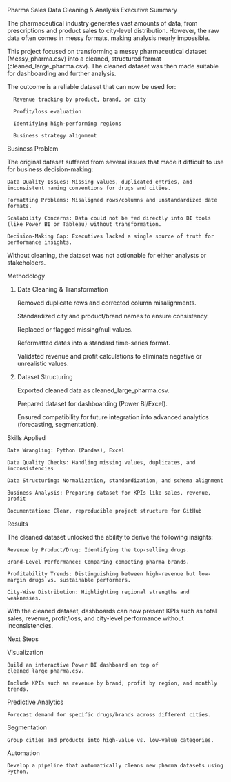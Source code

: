 Pharma Sales Data Cleaning & Analysis
Executive Summary

The pharmaceutical industry generates vast amounts of data, from prescriptions and product sales to city-level distribution. However, the raw data often comes in messy formats, making analysis nearly impossible.

This project focused on transforming a messy pharmaceutical dataset (Messy_pharma.csv) into a cleaned, structured format (cleaned_large_pharma.csv). The cleaned dataset was then made suitable for dashboarding and further analysis.

The outcome is a reliable dataset that can now be used for:

      Revenue tracking by product, brand, or city

      Profit/loss evaluation

      Identifying high-performing regions

      Business strategy alignment

Business Problem
    
The original dataset suffered from several issues that made it difficult to use for business decision-making:

    Data Quality Issues: Missing values, duplicated entries, and inconsistent naming conventions for drugs and cities.

    Formatting Problems: Misaligned rows/columns and unstandardized date formats.

    Scalability Concerns: Data could not be fed directly into BI tools (like Power BI or Tableau) without transformation.

    Decision-Making Gap: Executives lacked a single source of truth for performance insights.

Without cleaning, the dataset was not actionable for either analysts or stakeholders.

Methodology
1. Data Cleaning & Transformation

    Removed duplicate rows and corrected column misalignments.

    Standardized city and product/brand names to ensure consistency.

    Replaced or flagged missing/null values.

    Reformatted dates into a standard time-series format.

    Validated revenue and profit calculations to eliminate negative or unrealistic values.

2. Dataset Structuring

   Exported cleaned data as cleaned_large_pharma.csv.

   Prepared dataset for dashboarding (Power BI/Excel).

    Ensured compatibility for future integration into advanced analytics (forecasting, segmentation).

Skills Applied

    Data Wrangling: Python (Pandas), Excel

    Data Quality Checks: Handling missing values, duplicates, and inconsistencies

    Data Structuring: Normalization, standardization, and schema alignment

    Business Analysis: Preparing dataset for KPIs like sales, revenue, profit

    Documentation: Clear, reproducible project structure for GitHub

Results

The cleaned dataset unlocked the ability to derive the following insights:

    Revenue by Product/Drug: Identifying the top-selling drugs.

    Brand-Level Performance: Comparing competing pharma brands.

    Profitability Trends: Distinguishing between high-revenue but low-margin drugs vs. sustainable performers.
  
    City-Wise Distribution: Highlighting regional strengths and weaknesses.

With the cleaned dataset, dashboards can now present KPIs such as total sales, revenue, profit/loss, and city-level performance without inconsistencies.

Next Steps

Visualization

    Build an interactive Power BI dashboard on top of cleaned_large_pharma.csv.

    Include KPIs such as revenue by brand, profit by region, and monthly trends.

Predictive Analytics

    Forecast demand for specific drugs/brands across different cities.

Segmentation

    Group cities and products into high-value vs. low-value categories.

Automation

    Develop a pipeline that automatically cleans new pharma datasets using Python.
